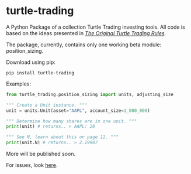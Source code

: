 # turtle-trading
A Python Package of a collection Turtle Trading investing tools. All code is based on the ideas presented in [_The Original Turtle Trading Rules_](https://oxfordstrat.com/coasdfASD32/uploads/2016/01/turtle-rules.pdf).

The package, currently, contains only one working beta module: position_sizing.

Download using pip:

```batch
pip install turtle-trading
```

Examples:

```python
from turtle_trading.position_sizing import units, adjusting_size

""" Create a Unit instance. """
unit = units.Unit(asset="AAPL", account_size=1_000_000)

""" Determine how many shares are in one unit. """
print(unit) # returns.. > AAPL: 20

""" See N, learn about this on page 12. """
print(unit.N) # returns.. > 2.19987
```

More will be published soon.

For issues, look [here](https://github.com/gabekutner/turtle-trading/blob/main/.github/ISSUE_TEMPLATE.md).